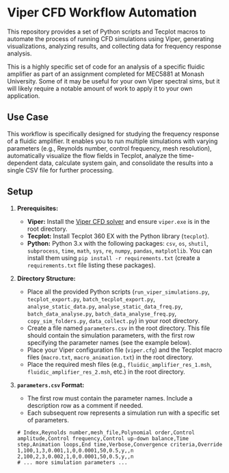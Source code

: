 # Viper CFD Workflow Automation

This repository provides a set of Python scripts and Tecplot macros to automate the process of running CFD simulations using Viper, generating visualizations, analyzing results, and collecting data for frequency response analysis.

This is a highly specific set of code for an analysis of a specific fluidic amplifier as part of an assignment completed for MEC5881 at Monash University. Some of it may be useful for your own Viper spectral sims, but it will likely require a notable amount of work to apply it to your own application.

## Use Case

This workflow is specifically designed for studying the frequency response of a fluidic amplifier.  It enables you to run multiple simulations with varying parameters (e.g., Reynolds number, control frequency, mesh resolution), automatically visualize the flow fields in Tecplot, analyze the time-dependent data, calculate system gain, and consolidate the results into a single CSV file for further processing.


## Setup

1. **Prerequisites:**
   - **Viper:** Install the [Viper CFD solver](https://sheardlab.org/research/viper.php) and ensure `viper.exe` is in the root directory.
   - **Tecplot:** Install Tecplot 360 EX with the Python library (`tecplot`).
   - **Python:**  Python 3.x with the following packages: `csv`, `os`, `shutil`, `subprocess`, `time`, `math`, `sys`, `re`, `numpy`, `pandas`, `matplotlib`.  You can install them using `pip install -r requirements.txt` (create a `requirements.txt` file listing these packages).


2. **Directory Structure:**
   - Place all the provided Python scripts (`run_viper_simulations.py`, `tecplot_export.py`, `batch_tecplot_export.py`, `analyse_static_data.py`, `analyse_static_data_freq.py`, `batch_data_analyse.py`, `batch_data_analyse_freq.py`, `copy_sim_folders.py`, `data_collect.py`) in your root directory.
   - Create a file named `parameters.csv` in the root directory.  This file should contain the simulation parameters, with the first row specifying the parameter names (see the example below).
   - Place your Viper configuration file (`viper.cfg`) and the Tecplot macro files (`macro.txt`, `macro_animation.txt`) in the root directory.
   - Place the required mesh files (e.g., `fluidic_amplifier_res_1.msh`, `fluidic_amplifier_res_2.msh`, etc.) in the root directory.

3. **`parameters.csv` Format:**
   - The first row must contain the parameter names. Include a description row as a comment if needed.
   - Each subsequent row represents a simulation run with a specific set of parameters.

   ```csv
   # Index,Reynolds number,mesh_file,Polynomial order,Control amplitude,Control frequency,Control up-down balance,Time step,Animation loops,End time,Verbose,Convergence criteria,Override
   1,100,1,3,0.001,1,0,0.0001,50,0.5,y,,n
   2,100,2,3,0.002,1,0,0.0001,50,0.5,y,,n
   # ... more simulation parameters ...